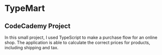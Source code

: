 ﻿# TypeMart

## CodeCademy Project

In this small project, I used TypeScript to make a purchase flow for an online shop.
The application is able to calculate the correct prices for products, including shipping and tax.
